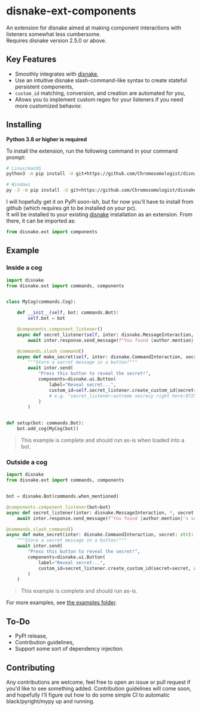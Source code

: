 disnake-ext-components
======================

An extension for disnake aimed at making component interactions with listeners somewhat less cumbersome.  
Requires disnake version 2.5.0 or above.

Key Features
------------
- Smoothly integrates with [disnake](https://github.com/DisnakeDev/disnake),
- Use an intuitive disnake slash-command-like syntax to create stateful persistent components,
- `custom_id` matching, conversion, and creation are automated for you,
- Allows you to implement custom regex for your listeners if you need more customized behavior.

Installing
----------

**Python 3.8 or higher is required**

To install the extension, run the following command in your command prompt:

``` sh
# Linux/macOS
python3 -m pip install -U git+https://github.com/Chromosomologist/disnake-ext-components

# Windows
py -3 -m pip install -U git+https://github.com/Chromosomologist/disnake-ext-components
```
I will hopefully get it on PyPI soon-ish, but for now you'll have to install from github (which requires git to be installed on your pc).  
It will be installed to your existing [disnake](https://github.com/DisnakeDev/disnake) installation as an extension. From there, it can be imported as:

```py
from disnake.ext import components
```

Example
-------

### Inside a cog
```py
import disnake
from disnake.ext import commands, components


class MyCog(commands.Cog):

    def __init__(self, bot: commands.Bot):
        self.bot = bot

    @components.component_listener()
    async def secret_listener(self, inter: disnake.MessageInteraction, *, secret: str, author: disnake.Member):
        await inter.response.send_message(f"You found {author.mention}'s secret message: '{secret}'!")

    @commands.slash_command()
    async def make_secret(self, inter: disnake.CommandInteraction, secret: str):
        """Store a secret message in a button!"""
        await inter.send(
            "Press this button to reveal the secret!",
            components=disnake.ui.Button(
                label="Reveal secret...",
                custom_id=self.secret_listener.create_custom_id(secret=secret, author=inter.author),
                # e.g. "secret_listener:extreme secrecy right here:872576125384147005"
            )
        )


def setup(bot: commands.Bot):
    bot.add_cog(MyCog(bot))
```
> This example is complete and should run as-is when loaded into a bot.

### Outside a cog
```py
import disnake
from disnake.ext import commands, components


bot = disnake.Bot(commands.when_mentioned)

@components.component_listener(bot=bot)
async def secret_listener(inter: disnake.MessageInteraction, *, secret: str, author: disnake.Member):
    await inter.response.send_message(f"You found {author.mention}'s secret message: '{secret}'!")

@commands.slash_command()
async def make_secret(inter: disnake.CommandInteraction, secret: str):
    """Store a secret message in a button!"""
    await inter.send(
        "Press this button to reveal the secret!",
        components=disnake.ui.Button(
            label="Reveal secret...",
            custom_id=secret_listener.create_custom_id(secret=secret, author=inter.author),
        )
    )
```
> This example is complete and should run as-is.

For more examples, see [the examples folder](https://github.com/Chromosomologist/disnake-ext-components/tree/master/examples).

To-Do
-----
- PyPI release,
- Contribution guidelines,
- Support some sort of dependency injection.

Contributing
------------
Any contributions are welcome, feel free to open an issue or pull request if you'd like to see something added. Contribution guidelines will come soon, and hopefully I'll figure out how to do some simple CI to automatic black/pyright/mypy up and running.
